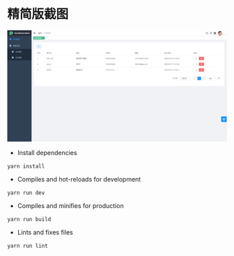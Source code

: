 # 精简版截图
![image](https://github.com/LWD8/vue-element-3.0-admin/blob/main/public/images/img1.png)

- Install dependencies
```
yarn install
```

- Compiles and hot-reloads for development
```
yarn run dev
```

- Compiles and minifies for production
```
yarn run build
```

- Lints and fixes files
```
yarn run lint
```
